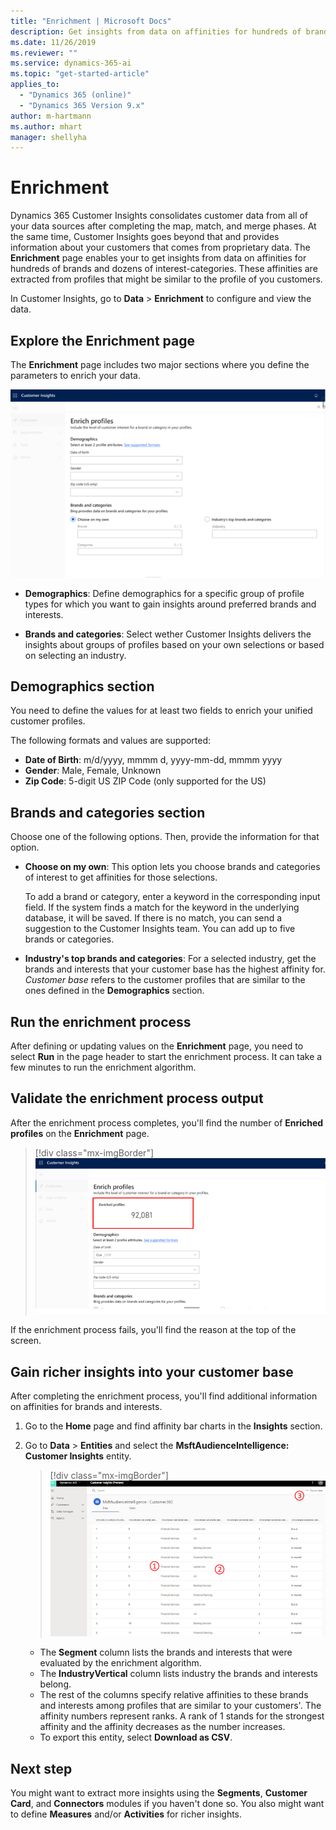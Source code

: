 ```yaml
---
title: "Enrichment | Microsoft Docs"
description: Get insights from data on affinities for hundreds of brands and dozens of interest-categories in Dynamics 365 Customer Insights.
ms.date: 11/26/2019
ms.reviewer: ""
ms.service: dynamics-365-ai
ms.topic: "get-started-article"
applies_to: 
  - "Dynamics 365 (online)"
  - "Dynamics 365 Version 9.x"
author: m-hartmann
ms.author: mhart
manager: shellyha
---
```


# Enrichment

Dynamics 365 Customer Insights consolidates customer data from all of your data sources after completing the map, match, and merge phases. At the same time, Customer Insights goes beyond that and provides information about your customers that comes from proprietary data. The **Enrichment** page enables your to get insights from data on affinities for hundreds of brands and dozens of interest-categories. These affinities are extracted from profiles that might be similar to the profile of you customers.

In Customer Insights, go to **Data** > **Enrichment** to configure and view the data.

## Explore the Enrichment page

The **Enrichment** page includes two major sections where you define the parameters to enrich your data.

![Screenshot of the Enrichment page in Customer Insights](media/configure-data-enrich-profile-page.png)

- **Demographics**: Define demographics for a specific group of profile types for which you want to gain insights around preferred brands and interests.

- **Brands and categories**: Select wether Customer Insights delivers the insights about groups of profiles based on your own selections or based on selecting an industry.

## Demographics section

You need to define the values for at least two fields to enrich your unified customer profiles.

The following formats and values are supported:

- **Date of Birth**: m/d/yyyy, mmmm d, yyyy-mm-dd, mmmm yyyy
- **Gender**: Male, Female, Unknown
- **Zip Code**: 5-digit US ZIP Code (only supported for the US)

## Brands and categories section

Choose one of the following options. Then, provide the information for that option.

- **Choose on my own**: This option lets you choose brands and categories of interest to get affinities for those selections.

   To add a brand or category, enter a keyword in the corresponding input field. If the system finds a match for the keyword in the underlying database, it will be saved. If there is no match, you can send a suggestion to the Customer Insights team. You can add up to five brands or categories.

- **Industry's top brands and categories**: For a selected industry, get the brands and interests that your customer base has the highest affinity for. *Customer base* refers to the customer profiles that are similar to the ones defined in the **Demographics** section.
  
## Run the enrichment process

After defining or updating values on the **Enrichment** page, you need to select **Run** in the page header to start the enrichment process. It can take a few minutes to run the enrichment algorithm.

## Validate the enrichment process output

After the enrichment process completes, you'll find the number of **Enriched profiles** on the **Enrichment** page.

> [!div class="mx-imgBorder"]
> ![Enriched profiles](media/configure-data-enrich-profile-succeeded.png "Enriched profiles")

If the enrichment process fails, you'll find the reason at the top of the screen.

## Gain richer insights into your customer base

After completing the enrichment process, you'll find additional information on affinities for brands and interests.

1. Go to the **Home** page and find affinity bar charts in the **Insights** section.

2. Go to **Data** > **Entities** and select the **MsftAudienceIntelligence: Customer Insights** entity.

   > [!div class="mx-imgBorder"]
   > ![MsftAudienceIntelligence: Customer Insights entity](media/configure-data-entities-info.png "MsftAudienceIntelligence: Customer Insights entity")

   - The **Segment** column lists the brands and interests that were evaluated by the enrichment algorithm.
   - The **IndustryVertical** column lists industry the brands and interests belong.
   - The rest of the columns specify relative affinities to these brands and interests among profiles that are similar to your customers'. The affinity numbers represent ranks. A rank of 1 stands for the strongest affinity and the affinity decreases as the number increases.  
   - To export this entity, select **Download as CSV**.

## Next step

You might want to extract more insights using the **Segments**, **Customer Card**, and **Connectors** modules if you haven't done so. You also might want to define **Measures** and/or **Activities** for richer insights.
